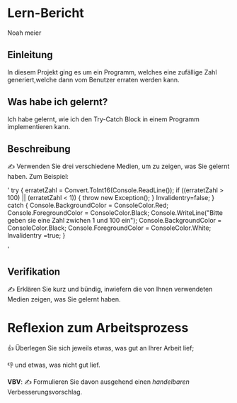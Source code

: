 # Lern-Bericht

Noah meier

## Einleitung

In diesem Projekt ging es um ein Programm, welches eine zufällige Zahl generiert,welche dann vom Benutzer erraten werden kann.

## Was habe ich gelernt?

Ich habe gelernt, wie ich den Try-Catch Block in einem Programm implementieren kann.

## Beschreibung

✍️ Verwenden Sie drei verschiedene Medien, um zu zeigen, was Sie gelernt haben. Zum Beispiel:

'
 try
                        {
                            erratetZahl = Convert.ToInt16(Console.ReadLine());
                            if ((erratetZahl > 100) || (erratetZahl < 1))
                            {
                                throw new Exception();
                            }
                            Invalidentry=false;
                        }
                        catch
                        {
                            Console.BackgroundColor = ConsoleColor.Red;
                            Console.ForegroundColor = ConsoleColor.Black;
                            Console.WriteLine("Bitte geben sie eine Zahl zwichen 1 und 100 ein");
                            Console.BackgroundColor = ConsoleColor.Black;
                            Console.ForegroundColor = ConsoleColor.White;
                            Invalidentry =true;
                        }

'

## Verifikation

✍️ Erklären Sie kurz und bündig, inwiefern die von Ihnen verwendeten Medien zeigen, was Sie gelernt haben.

# Reflexion zum Arbeitsprozess

👍 Überlegen Sie sich jeweils etwas, was gut an Ihrer Arbeit lief; 

👎 und etwas, was nicht gut lief.

**VBV**: ✍️ Formulieren Sie davon ausgehend einen *handelbaren* Verbesserungsvorschlag.
